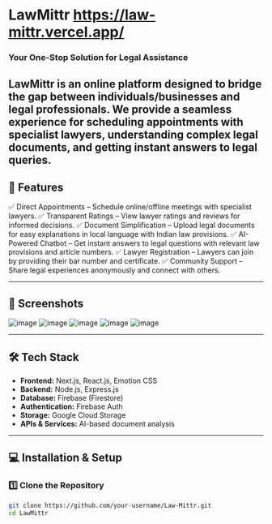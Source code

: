 # LawMittr   https://law-mittr.vercel.app/

### Your One-Stop Solution for Legal Assistance  

LawMittr is an online platform designed to bridge the gap between
individuals/businesses and legal professionals. We provide a
seamless experience for scheduling appointments with specialist
lawyers, understanding complex legal documents, and getting
instant answers to legal queries.
---

## 🚀 Features  

✅ Direct Appointments – Schedule online/offline meetings with specialist lawyers.
✅ Transparent Ratings – View lawyer ratings and reviews for informed decisions.
✅ Document Simplification – Upload legal documents for easy explanations in local language with Indian law provisions.
✅ AI-Powered Chatbot – Get instant answers to legal questions with relevant law provisions and article numbers.
✅ Lawyer Registration – Lawyers can join by providing their bar number and certificate.
✅ Community Support – Share legal experiences anonymously and connect with others. 

---

## 📸 Screenshots  

![image](https://github.com/user-attachments/assets/1a629689-1390-402e-acb9-888419e4123f)
![image](https://github.com/user-attachments/assets/3dbccf7a-92fa-4ea0-842f-16a8f04bc1ac)
![image](https://github.com/user-attachments/assets/66da0c65-bf36-40f5-9d12-d6f59cb43bbb)
![image](https://github.com/user-attachments/assets/574d312a-4710-430f-936b-000d95065d38)
![image](https://github.com/user-attachments/assets/0b5b107a-14c8-43cd-aec9-531b0ef07ed2)





---

## 🛠️ Tech Stack  

- **Frontend:** Next.js, React.js, Emotion CSS  
- **Backend:** Node.js, Express.js  
- **Database:** Firebase (Firestore)  
- **Authentication:** Firebase Auth  
- **Storage:** Google Cloud Storage  
- **APIs & Services:** AI-based document analysis  

---

## 💻 Installation & Setup  

### 1️⃣ Clone the Repository  

```sh
git clone https://github.com/your-username/Law-Mittr.git
cd LawMittr

```
